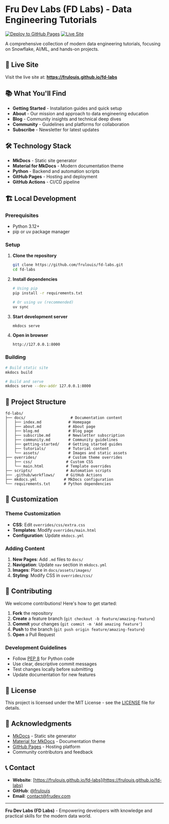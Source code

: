 # Fru Dev Labs (FD Labs) - Data Engineering Tutorials

[![Deploy to GitHub Pages](https://github.com/frulouis/fd-labs/actions/workflows/deploy.yml/badge.svg)](https://github.com/frulouis/fd-labs/actions/workflows/deploy.yml)
[![Live Site](https://img.shields.io/badge/Live%20Site-https://frulouis.github.io/fd-labs-blue)](https://frulouis.github.io/fd-labs)

A comprehensive collection of modern data engineering tutorials, focusing on Snowflake, AI/ML, and hands-on projects.

## 🚀 Live Site

Visit the live site at: **https://frulouis.github.io/fd-labs**

## 📚 What You'll Find

- **Getting Started** - Installation guides and quick setup
- **About** - Our mission and approach to data engineering education
- **Blog** - Community insights and technical deep dives
- **Community** - Guidelines and platforms for collaboration
- **Subscribe** - Newsletter for latest updates

## 🛠️ Technology Stack

- **MkDocs** - Static site generator
- **Material for MkDocs** - Modern documentation theme
- **Python** - Backend and automation scripts
- **GitHub Pages** - Hosting and deployment
- **GitHub Actions** - CI/CD pipeline

## 🏗️ Local Development

### Prerequisites

- Python 3.12+
- pip or uv package manager

### Setup

1. **Clone the repository**
   ```bash
   git clone https://github.com/frulouis/fd-labs.git
   cd fd-labs
   ```

2. **Install dependencies**
   ```bash
   # Using pip
   pip install -r requirements.txt
   
   # Or using uv (recommended)
   uv sync
   ```

3. **Start development server**
   ```bash
   mkdocs serve
   ```

4. **Open in browser**
   ```
   http://127.0.0.1:8000
   ```

### Building

```bash
# Build static site
mkdocs build

# Build and serve
mkdocs serve --dev-addr 127.0.0.1:8000
```

## 📁 Project Structure

```
fd-labs/
├── docs/                    # Documentation content
│   ├── index.md            # Homepage
│   ├── about.md            # About page
│   ├── blog.md             # Blog page
│   ├── subscribe.md        # Newsletter subscription
│   ├── community.md        # Community guidelines
│   ├── getting-started/    # Getting started guides
│   ├── tutorials/          # Tutorial content
│   └── assets/             # Images and static assets
├── overrides/              # Custom theme overrides
│   ├── css/               # Custom CSS
│   └── main.html          # Template overrides
├── scripts/               # Automation scripts
├── .github/workflows/     # GitHub Actions
├── mkdocs.yml            # MkDocs configuration
└── requirements.txt      # Python dependencies
```

## 🎨 Customization

### Theme Customization

- **CSS**: Edit `overrides/css/extra.css`
- **Templates**: Modify `overrides/main.html`
- **Configuration**: Update `mkdocs.yml`

### Adding Content

1. **New Pages**: Add `.md` files to `docs/`
2. **Navigation**: Update `nav` section in `mkdocs.yml`
3. **Images**: Place in `docs/assets/images/`
4. **Styling**: Modify CSS in `overrides/css/`

## 🤝 Contributing

We welcome contributions! Here's how to get started:

1. **Fork** the repository
2. **Create** a feature branch (`git checkout -b feature/amazing-feature`)
3. **Commit** your changes (`git commit -m 'Add amazing feature'`)
4. **Push** to the branch (`git push origin feature/amazing-feature`)
5. **Open** a Pull Request

### Development Guidelines

- Follow [PEP 8](https://pep8.org/) for Python code
- Use clear, descriptive commit messages
- Test changes locally before submitting
- Update documentation for new features

## 📝 License

This project is licensed under the MIT License - see the [LICENSE](LICENSE) file for details.

## 🙏 Acknowledgments

- [MkDocs](https://www.mkdocs.org/) - Static site generator
- [Material for MkDocs](https://squidfunk.github.io/mkdocs-material/) - Documentation theme
- [GitHub Pages](https://pages.github.com/) - Hosting platform
- Community contributors and feedback

## 📞 Contact

- **Website**: [https://frulouis.github.io/fd-labs](https://frulouis.github.io/fd-labs)
- **GitHub**: [@frulouis](https://github.com/frulouis)
- **Email**: [contact@frudev.com](mailto:contact@frudev.com)

---

**Fru Dev Labs (FD Labs)** - Empowering developers with knowledge and practical skills for the modern data world.